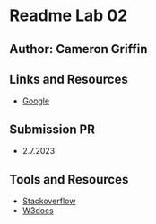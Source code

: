 # Readme Lab 02

## Author: Cameron Griffin

## Links and Resources

- [Google](https://www.google.com/)

## Submission PR

- 2.7.2023

## Tools and Resources

- [Stackoverflow](https://stackoverflow.com/)
- [W3docs](https://www.w3docs.com/)
